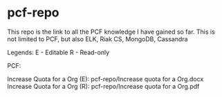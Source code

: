 # pcf-repo
This repo is the link to all the PCF knowledge I have gained so far.
This is not limited to PCF, but also ELK, Riak CS, MongoDB, Cassandra

Legends:
E - Editable
R - Read-only

PCF:

Increase Quota for a Org (E): pcf-repo/Increase quota for a Org.docx
Increase Quota for a Org (R): pcf-repo/Increase quota for a Org.pdf
